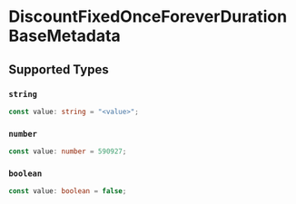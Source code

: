 # DiscountFixedOnceForeverDurationBaseMetadata


## Supported Types

### `string`

```typescript
const value: string = "<value>";
```

### `number`

```typescript
const value: number = 590927;
```

### `boolean`

```typescript
const value: boolean = false;
```


